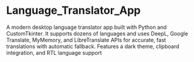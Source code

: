 # Language_Translator_App
A modern desktop language translator app built with Python and CustomTkinter. It supports dozens of languages and uses DeepL, Google Translate, MyMemory, and LibreTranslate APIs for accurate, fast translations with automatic fallback. Features a dark theme, clipboard integration, and RTL language support
